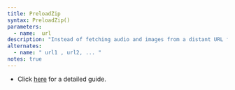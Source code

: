 ```yaml
---
title: PreloadZip
syntax: PreloadZip()
parameters:
  - name:  url 
description: "Instead of fetching audio and images from a distant URL for every single one of your PennController trials using one, you can choose to store them in ZIP archives that you upload on your server. Use `PreloadZip` to tell where to look the ZIP archives up."
alternates:
  - name: " url1 , url2, ... "
notes: true
---
```


+ Click [here]({{site.baseurl}}/how-to-guides/managing-resources/) for a detailed guide. 
